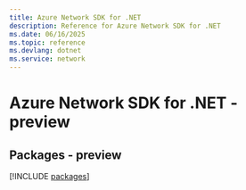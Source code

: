 ```yaml
---
title: Azure Network SDK for .NET
description: Reference for Azure Network SDK for .NET
ms.date: 06/16/2025
ms.topic: reference
ms.devlang: dotnet
ms.service: network
---
```

# Azure Network SDK for .NET - preview
## Packages - preview
[!INCLUDE [packages](network-index.md)]
